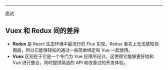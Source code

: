 ---
面试

## Vuex 和 Redux 间的差异
* **Redux** 是 React 生态环境中最流行的 Flux 实现。Redux 事实上无法感知视图层，所以它能够轻松的通过一些简单绑定和 Vue 一起使用。
* **Vuex** 区别在于它是一个专门为 Vue 应用所设计。这使得它能够更好地和 Vue 进行整合，同时提供简洁的 API 和改善过的开发体验。
